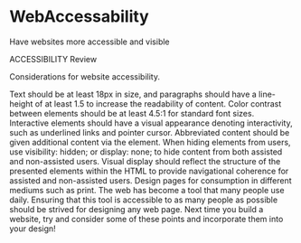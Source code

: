 # WebAccessability
Have websites more accessible and visible



ACCESSIBILITY
Review

Considerations for website accessibility. 

Text should be at least 18px in size, and paragraphs should have a line-height of at least 1.5 to increase the readability of content.
Color contrast between elements should be at least 4.5:1 for standard font sizes.
Interactive elements should have a visual appearance denoting interactivity, such as underlined links and pointer cursor.
Abbreviated content should be given additional content via the <abbr> element.
When hiding elements from users, use visibility: hidden; or display: none; to hide content from both assisted and non-assisted users.
Visual display should reflect the structure of the presented elements within the HTML to provide navigational coherence for assisted and non-assisted users.
Design pages for consumption in different mediums such as print.
The web has become a tool that many people use daily. Ensuring that this tool is accessible to as many people as possible should be strived for designing any web page. Next time you build a website, try and consider some of these points and incorporate them into your design!
